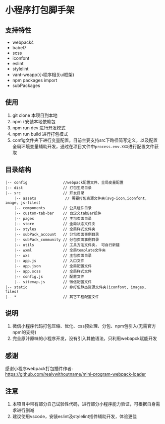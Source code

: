 # 小程序打包脚手架

## 支持特性
- webpack4
- babel7
- scss
- iconfont
- eslint
- stylelint
- vant-weapp(小程序相关ui框架)
- npm packages import
- subPackages

## 使用

1. git clone 本项目到本地
2. npm i 安装本地依赖包
3. npm run dev 进行开发模式
4. npm run build 进行打包模式
5. config文件夹下进行变量配置，目前主要支持src下路径简写定义，以及配置全局环境变量辅助开发，通过在项目文件中`process.env.XXX`进行配置文件获取

## 目录结构
```text
|-- config                //webpack配置文件、全局变量配置
|-- dist                  // 打包生成目录
|-- src                   // 开发目录
    |-- assets             // 需要打包资源文件夹(svg-icon,iconfont, image, js-files)
    |-- components        // 公共组件目录
    |-- custom-tab-bar    // 自定义tabBar组件
    |-- pages             // 主包页面目录
    |-- store             // 全局状态文件夹
    |-- styles            // 全局样式文件夹
    |-- subPack_account   // 分包页面事例目录
    |-- subPack_community // 分包页面事例目录
    |-- utils             // 工具方法文件夹， 可自行新建
    |-- wxml              // 全局template文件夹
    |-- wxs               // 主包页面目录
    |-- app.js            // 入口文件
    |-- app.json          // 全局配置文件
    |-- app.scss          // 全局样式文件
    |-- config.js         // 配置文件
    |-- sitemap.js        // 微信配置文件
|-- static                // 非打包静态资源文件夹(iconfont, images, files)
|-- *                     // 其它工程配置文件
```


## 说明
1. 微信小程序代码打包压缩、优化、css预处理、分包、npm包引入(无需官方npm的支持)
2. 完全原汁原味的小程序开发，没有引入其他语法，只利用webapck赋能开发

## 感谢
感谢小程序webpack打包插件作者:
<a target="_blank" href="https://github.com/realywithoutname/mini-program-webpack-loader">https://github.com/realywithoutname/mini-program-webpack-loader</a>


## 注意
1. 本项目中带有部分自己试验性代码，进行部分小程序能力验证，可根据自身需求进行删减
2. 建议使用vscode，安装eslint及stylelint插件辅助开发，体验更佳
